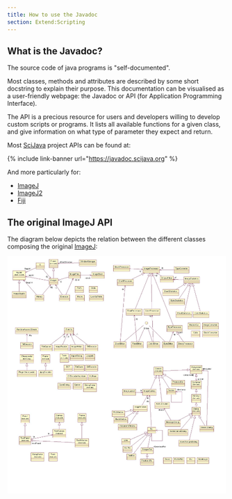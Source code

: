 ```yaml
---
title: How to use the Javadoc
section: Extend:Scripting
---
```


## What is the Javadoc?

The source code of java programs is "self-documented".

Most classes, methods and attributes are described by some short docstring to explain their purpose. This documentation can be visualised as a user-friendly webpage: the Javadoc or API (for Application Programming Interface).

The API is a precious resource for users and developers willing to develop custom scripts or programs. It lists all available functions for a given class, and give information on what type of parameter they expect and return.

Most [SciJava](/libs/scijava) project APIs can be found at:

{% include link-banner url="https://javadoc.scijava.org" %}

And more particularly for:

-   [ImageJ](https://javadoc.scijava.org/ImageJ1)
-   [ImageJ2](https://javadoc.scijava.org/ImageJ2)
-   [Fiji](https://javadoc.scijava.org/Fiji/)

## The original ImageJ API

The diagram below depicts the relation between the different classes composing the original [ImageJ](/software/imagej):

<img src="/media/scripting/imagej-api-diagram.jpg" width="1100"/>
